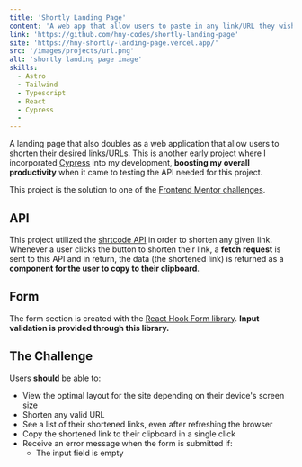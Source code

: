 ```yaml
---
title: 'Shortly Landing Page'
content: 'A web app that allow users to paste in any link/URL they wished to shorten, powered by shrtcode API'
link: 'https://github.com/hny-codes/shortly-landing-page'
site: 'https://hny-shortly-landing-page.vercel.app/'
src: '/images/projects/url.png'
alt: 'shortly landing page image'
skills:
  - Astro
  - Tailwind
  - Typescript
  - React
  - Cypress
  -
---
```


A landing page that also doubles as a web application that allow users to shorten their desired links/URLs. This is another early project where I incorporated [Cypress](https://www.cypress.io/) into my development, **boosting my overall productivity** when it came to testing the API needed for this project.

This project is the solution to one of the [Frontend Mentor challenges](https://www.frontendmentor.io/challenges/url-shortening-api-landing-page-2ce3ob-G).

## API

This project utilized the [shrtcode API](https://shrtco.de/) in order to shorten any given link. Whenever a user clicks the button to shorten their link, a **fetch request** is sent to this API and in return, the data (the shortened link) is returned as a **component for the user to copy to their clipboard**.

## Form

The form section is created with the [React Hook Form library](https://react-hook-form.com/). **Input validation is provided through this library.**

## The Challenge

Users **should** be able to:

- View the optimal layout for the site depending on their device's screen size
- Shorten any valid URL
- See a list of their shortened links, even after refreshing the browser
- Copy the shortened link to their clipboard in a single click
- Receive an error message when the form is submitted if:
  - The input field is empty
